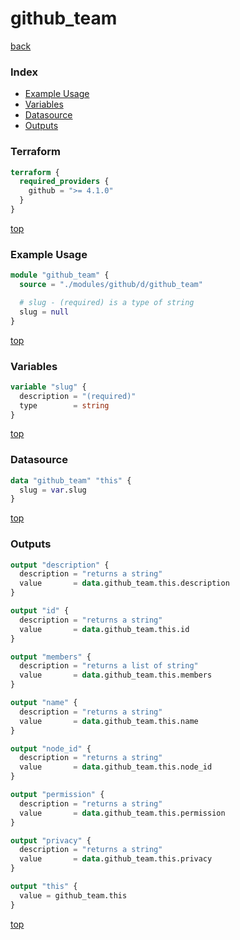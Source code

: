 # github_team

[back](../github.md)

### Index

- [Example Usage](#example-usage)
- [Variables](#variables)
- [Datasource](#datasource)
- [Outputs](#outputs)

### Terraform

```terraform
terraform {
  required_providers {
    github = ">= 4.1.0"
  }
}
```

[top](#index)

### Example Usage

```terraform
module "github_team" {
  source = "./modules/github/d/github_team"

  # slug - (required) is a type of string
  slug = null
}
```

[top](#index)

### Variables

```terraform
variable "slug" {
  description = "(required)"
  type        = string
}
```

[top](#index)

### Datasource

```terraform
data "github_team" "this" {
  slug = var.slug
}
```

[top](#index)

### Outputs

```terraform
output "description" {
  description = "returns a string"
  value       = data.github_team.this.description
}

output "id" {
  description = "returns a string"
  value       = data.github_team.this.id
}

output "members" {
  description = "returns a list of string"
  value       = data.github_team.this.members
}

output "name" {
  description = "returns a string"
  value       = data.github_team.this.name
}

output "node_id" {
  description = "returns a string"
  value       = data.github_team.this.node_id
}

output "permission" {
  description = "returns a string"
  value       = data.github_team.this.permission
}

output "privacy" {
  description = "returns a string"
  value       = data.github_team.this.privacy
}

output "this" {
  value = github_team.this
}
```

[top](#index)